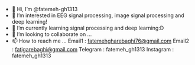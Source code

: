 - 👋 Hi, I’m @fatemeh-gh1313
- 👀 I’m interested in EEG signal processing, image signal processing and deep learning!
- 🌱 I’m currently learning signal processing and deep learning:D
- 💞️ I’m looking to collaborate on ...
- 📫 How to reach me ...
Email1 : fatemehgharebaghi76@gmail.com
Email2 : fatigarebaghi@gmail.com
Telegram : fatemeh_gh1313
Instagram : fatemeh_gh1313

<!---
fatemehgh1313/fatemehgh1313 is a ✨ special ✨ repository because its `README.md` (this file) appears on your GitHub profile.
You can click the Preview link to take a look at your changes.
--->
